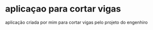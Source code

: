 # aplicaçao para cortar vigas
 aplicação criada por mim para cortar vigas pelo projeto do engenhiro
